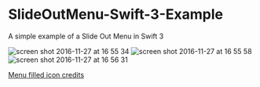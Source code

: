 # SlideOutMenu-Swift-3-Example
A simple example of a Slide Out Menu in Swift 3

![screen shot 2016-11-27 at 16 55 34](https://cloud.githubusercontent.com/assets/7140508/20649543/8ae10d4a-b4c2-11e6-8622-03a1edd66680.png)
![screen shot 2016-11-27 at 16 55 58](https://cloud.githubusercontent.com/assets/7140508/20649541/8a93681a-b4c2-11e6-9e4d-41a84c9cfa8d.png)
![screen shot 2016-11-27 at 16 56 31](https://cloud.githubusercontent.com/assets/7140508/20649542/8adc7e10-b4c2-11e6-87ca-0ef69b584a22.png)



<a href="https://icons8.com/web-app/8113/Menu-Filled">Menu filled icon credits</a>
